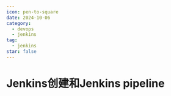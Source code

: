 ```yaml
---
icon: pen-to-square
date: 2024-10-06
category:
  - devops
  - jenkins
tag:
  - jenkins
star: false
---
```


# Jenkins创建和Jenkins pipeline
